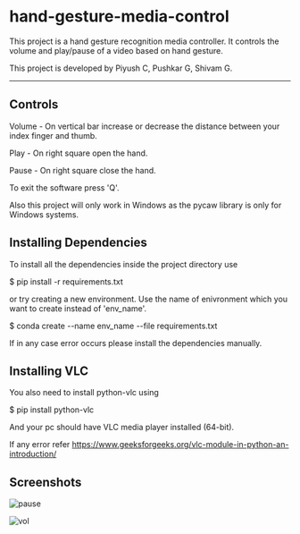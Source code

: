 # hand-gesture-media-control
This project is a hand gesture recognition media controller. It controls the volume and play/pause of a video based on hand gesture.

This project is developed by Piyush C, Pushkar G, Shivam G.

------------------------------------------

Controls
------------------------------------------

Volume - On vertical bar increase or decrease the distance between your index finger and thumb.

Play - On right square open the hand.

Pause - On right square close the hand.

To exit the software press 'Q'.

Also this project will only work in Windows as the pycaw library is only for Windows systems.

Installing Dependencies
-----------------------

To install all the dependencies inside the project directory use

$ pip install -r requirements.txt

or try creating a new environment. Use the name of enivronment which you want to create instead of 'env_name'.

$ conda create --name env_name --file requirements.txt

If in any case error occurs please install the dependencies manually.

Installing VLC
--------------

You also need to install python-vlc using

$ pip install python-vlc

And your pc should have VLC media player installed (64-bit).

If any error refer https://www.geeksforgeeks.org/vlc-module-in-python-an-introduction/

Screenshots
-----------


![pause](https://user-images.githubusercontent.com/87484921/146571144-d0384f3f-7b47-4b35-8ec9-0e133467ccd6.png)

![vol](https://user-images.githubusercontent.com/87484921/146571255-16f4bae8-205a-4845-8add-4bfc91a6725d.png)
